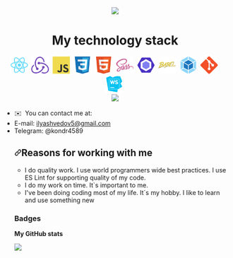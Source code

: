 <div id="header" align="center">
 <img src="https://capsule-render.vercel.app/api?type=waving&color=103154&height=300&section=header&text=Frontend%20Developer&desc=Ilya%20Shvedov&fontColor=fff&fontSize=60&descAlignY=20" />
</div>
<h1 align="center">My technology stack</h1>
<div align="center">
    <a href="https://reactjs.org/" rel="nofollow">
        <img src="https://github.com/devicons/devicon/raw/master/icons/react/react-original.svg" title="React" alt="React" width="40" height="40" style="max-width: 100%;"></a>&nbsp;
    <a href="https://redux.js.org/" rel="nofollow">
        <img src="https://github.com/devicons/devicon/raw/master/icons/redux/redux-original.svg" title="Redux" alt="Redux " width="40" height="40" style="max-width: 100%;"></a>&nbsp; 
   <a href="https://en.wikipedia.org/wiki/JavaScript" rel="nofollow">
        <img src="https://github.com/devicons/devicon/raw/master/icons/javascript/javascript-original.svg" title="JavaScript" alt="JavaScript" width="40" height="40" style="max-width: 100%;"></a>&nbsp;
    <a href="https://en.wikipedia.org/wiki/CSS" rel="nofollow">
        <img src="https://github.com/devicons/devicon/raw/master/icons/css3/css3-original.svg" title="CSS3" alt="CSS" width="40" height="40" style="max-width: 100%;"></a>&nbsp;
    <a href="https://en.wikipedia.org/wiki/HTML" rel="nofollow">
        <img src="https://github.com/devicons/devicon/raw/master/icons/html5/html5-original.svg" title="HTML5" alt="HTML" width="40" height="40" style="max-width: 100%;"></a>&nbsp;
    <a href="https://sass-lang.com/" rel="nofollow">
        <img src="https://github.com/devicons/devicon/raw/master/icons/sass/sass-original.svg" title="SASS" alt="SASS" width="40" height="40" style="max-width: 100%;"></a>&nbsp;         
    <a href="https://eslint.org/" rel="nofollow">
        <img src="https://github.com/devicons/devicon/raw/master/icons/eslint/eslint-original.svg" title="Eslint" alt="Eslint " width="40" height="40" style="max-width: 100%;"></a>&nbsp;  
   <a href="https://babeljs.io/docs/en/" rel="nofollow">
        <img src="https://github.com/devicons/devicon/blob/master/icons/babel/babel-original.svg" title="Babel" alt="Babel" width="40" height="40" style="max-width: 100%;"></a>&nbsp;   
   <a href="https://webpack.js.org/" rel="nofollow">
        <img src="https://github.com/devicons/devicon/blob/master/icons/webpack/webpack-original.svg" title="Webpack" alt="Webpack" width="40" height="40" style="max-width: 100%;"></a>&nbsp;       
    <a href="https://git-scm.com/" rel="nofollow">
        <img src="https://github.com/devicons/devicon/raw/master/icons/git/git-original.svg" title="Git" alt="Git" width="40" height="40" style="max-width: 100%;"></a>&nbsp;
    <a href="https://www.jetbrains.com/webstorm/" rel="nofollow" target="_blank">
    <img src="https://github.com/devicons/devicon/raw/master/icons/webstorm/webstorm-plain.svg" title="WebStorm" alt="WebStorm" width="40" height="40" style="max-width: 100%;"></a>&nbsp;
</div>
<div id="footer" align="center">
 <img src="https://capsule-render.vercel.app/api?type=waving&color=103154&height=300&section=footer&text=Ready%20to%20cooperation&fontColor=fff&fontSize=30"/>
</div>
<ul dir="auto">
<li><g-emoji class="g-emoji" alias="envelope" fallback-src="https://github.githubassets.com/images/icons/emoji/unicode/2709.png">✉️</g-emoji>&nbsp; You can contact me at:</li>
<li>E-mail: <a href="mailto:ilyashvedov5@gmail.com">ilyashvedov5@gmail.com</a></li>
<li>Telegram: @kondr4589</li>
 <h2 dir="auto"><a id="user-content-reasons-for-working-with-me" class="anchor" aria-hidden="true" href="#reasons-for-working-with-me"><svg class="octicon octicon-link" viewBox="0 0 16 16" version="1.1" width="16" height="16" aria-hidden="true"><path fill-rule="evenodd" d="M7.775 3.275a.75.75 0 001.06 1.06l1.25-1.25a2 2 0 112.83 2.83l-2.5 2.5a2 2 0 01-2.83 0 .75.75 0 00-1.06 1.06 3.5 3.5 0 004.95 0l2.5-2.5a3.5 3.5 0 00-4.95-4.95l-1.25 1.25zm-4.69 9.64a2 2 0 010-2.83l2.5-2.5a2 2 0 012.83 0 .75.75 0 001.06-1.06 3.5 3.5 0 00-4.95 0l-2.5 2.5a3.5 3.5 0 004.95 4.95l1.25-1.25a.75.75 0 00-1.06-1.06l-1.25 1.25a2 2 0 01-2.83 0z"></path></svg></a>Reasons for working with me</h2>
 <ul dir="auto">
<li>I do quality work. I use world programmers wide best practices. I use ES Lint for supporting quality of my code.</li>
<li>I do my work on time. It`s important to me.</li>
<li>I've been doing coding most of my life. It`s my hobby. I like to learn and use something new</li>
</ul>
 <h3 dir="auto"></a>Badges</h3>
 <p dir="auto"><b>My GitHub stats</b></p>
 <img src="https://github-readme-stats.vercel.app/api?username=jshved-web">
</ul>
